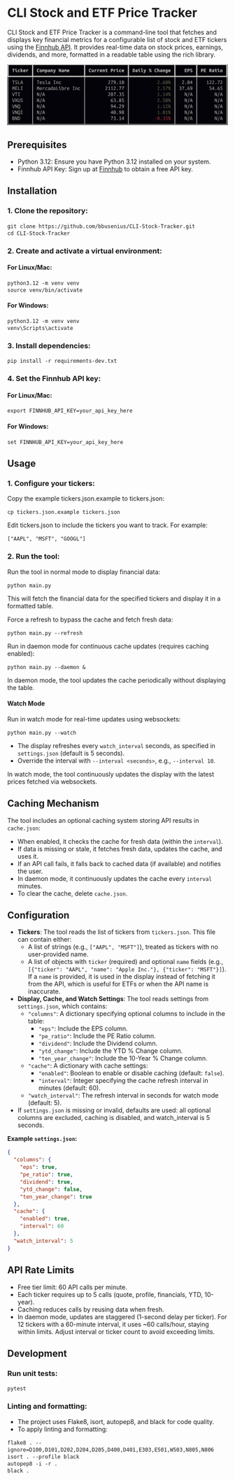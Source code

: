 # CLI Stock and ETF Price Tracker
CLI Stock and ETF Price Tracker is a command-line tool that fetches and displays key financial metrics for a configurable list of stock and ETF tickers using the [Finnhub API](https://finnhub.io/). It provides real-time data on stock prices, earnings, dividends, and more, formatted in a readable table using the rich library.

![Example terminal output](https://github.com/bbusenius/CLI-Stock-Tracker/raw/master/docs/screenshot.png)

## Prerequisites
- Python 3.12: Ensure you have Python 3.12 installed on your system.
- Finnhub API Key: Sign up at [Finnhub](https://finnhub.io/) to obtain a free API key.

## Installation

### 1.  Clone the repository:
```
git clone https://github.com/bbusenius/CLI-Stock-Tracker.git
cd CLI-Stock-Tracker
```

### 2.  Create and activate a virtual environment:
#### For Linux/Mac:
```
python3.12 -m venv venv
source venv/bin/activate
```
#### For Windows:
```
python3.12 -m venv venv
venv\Scripts\activate
```

### 3.  Install dependencies:
```
pip install -r requirements-dev.txt
```

### 4.  Set the Finnhub API key:
#### For Linux/Mac:
```
export FINNHUB_API_KEY=your_api_key_here
```
#### For Windows:
```
set FINNHUB_API_KEY=your_api_key_here
```

## Usage

### 1.  Configure your tickers:
Copy the example tickers.json.example to tickers.json:
```
cp tickers.json.example tickers.json
```

Edit tickers.json to include the tickers you want to track. For example:
```
["AAPL", "MSFT", "GOOGL"]
```

### 2.  Run the tool:
Run the tool in normal mode to display financial data:
```
python main.py
```
This will fetch the financial data for the specified tickers and display it in a formatted table.

Force a refresh to bypass the cache and fetch fresh data:
```
python main.py --refresh
```

Run in daemon mode for continuous cache updates (requires caching enabled):
```
python main.py --daemon &
```
In daemon mode, the tool updates the cache periodically without displaying the table.

#### Watch Mode
Run in watch mode for real-time updates using websockets:
```
python main.py --watch
```
- The display refreshes every `watch_interval` seconds, as specified in `settings.json` (default is 5 seconds).
- Override the interval with `--interval <seconds>`, e.g., `--interval 10`.

In watch mode, the tool continuously updates the display with the latest prices fetched via websockets.

## Caching Mechanism
The tool includes an optional caching system storing API results in `cache.json`:
- When enabled, it checks the cache for fresh data (within the `interval`).
- If data is missing or stale, it fetches fresh data, updates the cache, and uses it.
- If an API call fails, it falls back to cached data (if available) and notifies the user.
- In daemon mode, it continuously updates the cache every `interval` minutes.
- To clear the cache, delete `cache.json`.

## Configuration
- **Tickers**: The tool reads the list of tickers from `tickers.json`. This file can contain either:
  - A list of strings (e.g., `["AAPL", "MSFT"]`), treated as tickers with no user-provided name.
  - A list of objects with `ticker` (required) and optional `name` fields (e.g., `[{"ticker": "AAPL", "name": "Apple Inc."}, {"ticker": "MSFT"}]`). If a `name` is provided, it is used in the display instead of fetching it from the API, which is useful for ETFs or when the API name is inaccurate.
- **Display, Cache, and Watch Settings**: The tool reads settings from `settings.json`, which contains:
  - `"columns"`: A dictionary specifying optional columns to include in the table:
    - `"eps"`: Include the EPS column.
    - `"pe_ratio"`: Include the PE Ratio column.
    - `"dividend"`: Include the Dividend column.
    - `"ytd_change"`: Include the YTD % Change column.
    - `"ten_year_change"`: Include the 10-Year % Change column.
  - `"cache"`: A dictionary with cache settings:
    - `"enabled"`: Boolean to enable or disable caching (default: `false`).
    - `"interval"`: Integer specifying the cache refresh interval in minutes (default: 60).
  - `"watch_interval"`: The refresh interval in seconds for watch mode (default: 5).
- If `settings.json` is missing or invalid, defaults are used: all optional columns are excluded, caching is disabled, and watch_interval is 5 seconds.

**Example `settings.json`:**
```json
{
  "columns": {
    "eps": true,
    "pe_ratio": true,
    "dividend": true,
    "ytd_change": false,
    "ten_year_change": true
  },
  "cache": {
    "enabled": true,
    "interval": 60
  },
  "watch_interval": 5
}
```

## API Rate Limits
- Free tier limit: 60 API calls per minute.
- Each ticker requires up to 5 calls (quote, profile, financials, YTD, 10-year).
- Caching reduces calls by reusing data when fresh.
- In daemon mode, updates are staggered (1-second delay per ticker). For 12 tickers with a 60-minute interval, it uses ~60 calls/hour, staying within limits. Adjust interval or ticker count to avoid exceeding limits.

## Development
### Run unit tests:
```
pytest
```
### Linting and formatting:
- The project uses Flake8, isort, autopep8, and black for code quality.
- To apply linting and formatting:
```
flake8 . --ignore=D100,D101,D202,D204,D205,D400,D401,E303,E501,W503,N805,N806
isort . --profile black
autopep8 -i -r .
black .
```
